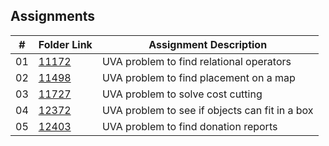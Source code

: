 ## Assignments

| #          | Folder Link                                                                                                   | Assignment Description                             |
| :----:     | ------------------------------------------------------------------------------------------------------------- | ----------------------------------------           |
|   01       | [11172](https://github.com/DakTheProgrammer/4883-Programming-Techniques-Wilson/tree/master/Assignments/11172) | UVA problem to find relational operators           |
|   02       | [11498](https://github.com/DakTheProgrammer/4883-Programming-Techniques-Wilson/tree/master/Assignments/11498) | UVA problem to find placement on a map             |
|   03       | [11727](https://github.com/DakTheProgrammer/4883-Programming-Techniques-Wilson/tree/master/Assignments/11727) | UVA problem to solve cost cutting                  |
|   04       | [12372](https://github.com/DakTheProgrammer/4883-Programming-Techniques-Wilson/tree/master/Assignments/12372) | UVA problem to see if objects can fit in a box     |
|   05       | [12403](https://github.com/DakTheProgrammer/4883-Programming-Techniques-Wilson/tree/master/Assignments/12403) | UVA problem to find donation reports               |